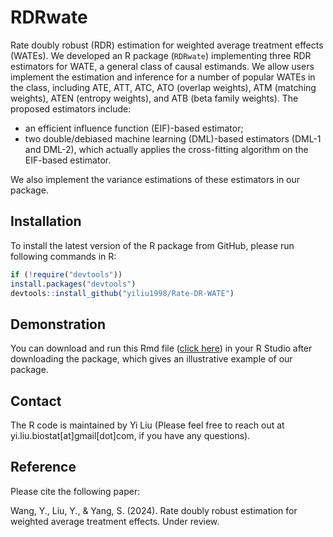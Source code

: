 # RDRwate
Rate doubly robust (RDR) estimation for weighted average treatment effects (WATEs). We developed an R package (`RDRwate`) implementing three RDR estimators for WATE, a general class of causal estimands. We allow users implement the estimation and inference for a number of popular WATEs in the class, including ATE, ATT, ATC, ATO (overlap weights), ATM (matching weights), ATEN (entropy weights), and ATB (beta family weights). The proposed estimators include: 

* an efficient influence function (EIF)-based estimator; 
* two double/debiased machine learning (DML)-based estimators (DML-1 and DML-2), which actually applies the cross-fitting algorithm on the EIF-based estimator.

We also implement the variance estimations of these estimators in our package.  

## Installation
To install the latest version of the R package from GitHub, please run following commands in R:

```r
if (!require("devtools"))
install.packages("devtools")
devtools::install_github("yiliu1998/Rate-DR-WATE")
```

## Demonstration
You can download and run this Rmd file ([click here](https://github.com/yiliu1998/Rate-DR-WATE/tree/main/vignettes)) in your R Studio after downloading the package, which gives an illustrative example of our package.  

## Contact 
The R code is maintained by Yi Liu (Please feel free to reach out at yi.liu.biostat[at]gmail[dot]com, if you have any questions).

## Reference
Please cite the following paper:

Wang, Y., Liu, Y., & Yang, S. (2024). Rate doubly robust estimation for weighted average treatment effects. Under review. 
